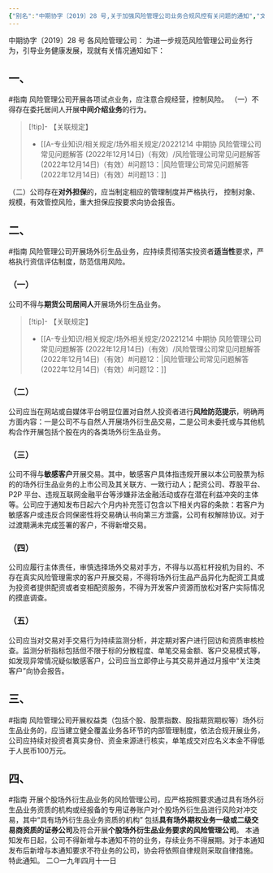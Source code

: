 ```yaml
---
{"‌‌‌‌别名":"中期协字〔2019〕28 号,关于加强风险管理公司业务合规风控有关问题的通知","‌‌‌‌文号":"中期协字〔2019〕28 号","‌‌‌‌‌‌‌‌发布时间":"2019.04.11","发布机构":"中期协","效力":"有效","领域":"场外衍生品, 风险子","dg-publish":true,"created":"2023-08-11T21:26","updated":"2023-10-18T12:33","permalink":"/e/20190411-2019-28/","dgPassFrontmatter":true}
---
```


中期协字〔2019〕28 号
各风险管理公司：
为进一步规范风险管理公司业务行为，引导业务健康发展，现就有关情况通知如下：
## 一、
#指南
风险管理公司开展各项试点业务，应注意合规经营，控制风险。
（一）不得存在委托居间人开展**中间介绍业务**的行为。
>[!tip]- 【关联规定】 
>- [[A-专业知识/相关规定/场外相关规定/20221214 中期协 风险管理公司常见问题解答 (2022年12月14日)（有效）/风险管理公司常见问题解答 (2022年12月14日)（有效）#问题13：\|风险管理公司常见问题解答 (2022年12月14日)（有效）#问题13：]]

（二）公司存在**对外担保**的，应当制定相应的管理制度并严格执行， 控制对象、规模，有效管控风险，重大担保应按要求向协会报告。
## 二、
#指南
风险管理公司开展场外衍生品业务，应持续贯彻落实投资者**适当性**要求，严格执行资信评估制度，防范信用风险。
### （一）
公司不得与**期货公司居间人**开展场外衍生品业务。
>[!tip]- 【关联规定】 
>- [[A-专业知识/相关规定/场外相关规定/20221214 中期协 风险管理公司常见问题解答 (2022年12月14日)（有效）/风险管理公司常见问题解答 (2022年12月14日)（有效）#问题12：\|风险管理公司常见问题解答 (2022年12月14日)（有效）#问题12：]]
### （二）
公司应当在网站或自媒体平台明显位置对自然人投资者进行**风险防范提示**，明确两方面内容：一是公司不与自然人开展场外衍生品交易，二是公司未委托或与其他机构合作开展包括个股在内的各类场外衍生品业务。
### （三）
公司不得与**敏感客户**开展交易。其中，敏感客户具体指违规开展以本公司股票为标的的场外衍生品业务的上市公司及其关联方、一致行动人；配资公司、荐股平台、P2P 平台、违规互联网金融平台等涉嫌非法金融活动或存在潜在利益冲突的主体等。公司应于通知发布日起六个月内补充签订包含以下相关内容的条款：若客户为敏感客户或违反合同保密性将交易确认书向第三方泄露，公司有权解除协议。对于过渡期满未完成签署的客户，不得新增交易。
### （四）
公司应履行主体责任，审慎选择场外交易对手方，不得与以高杠杆投机为目的、不存在真实风险管理需求的客户开展交易，不得将场外衍生品产品异化为配资工具或为投资者提供配资或者变相配资服务，不得为开发客户资源而放松对客户实际情况的摸底调查。
### （五）
公司应当对交易对手交易行为持续监测分析，并定期对客户进行回访和资质审核检查。监测分析指标包括但不限于标的分散程度、单笔交易金额、客户交易模式等，如发现异常情况疑似敏感客户，公司应当立即停止与其交易并通过月报中“关注类客户”向协会报告。
## 三、 
#指南
风险管理公司开展权益类（包括个股、股票指数、股指期货期权等）场外衍生品业务的，应当建立健全覆盖业务各环节的内部管理制度，依法合规开展业务，公司应持续对投资者真实身份、资金来源进行核实，单笔成交对应名义本金不得低于人民币100万元。
## 四、
#指南
开展个股场外衍生品业务的风险管理公司，应严格按照要求通过具有场外衍生品业务资质的机构或经报备的专用证券账户对个股场外衍生品进行风险对冲交易，其中“具有场外衍生品业务资质的机构” 包括**具有场外期权业务一级或二级交易商资质的证券公司**及符合开展**个股场外衍生品业务要求的风险管理公司**。
本通知发布日起，公司不得新增与本通知不符的业务，存续业务不得展期。对于本通知发布后新增与本通知要求不符业务的公司，协会将依照自律规则采取自律措施。
特此通知。
二○一九年四月十一日